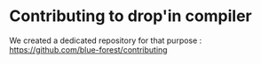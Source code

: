 # Contributing to drop'in compiler

We created a dedicated repository for that purpose : https://github.com/blue-forest/contributing
